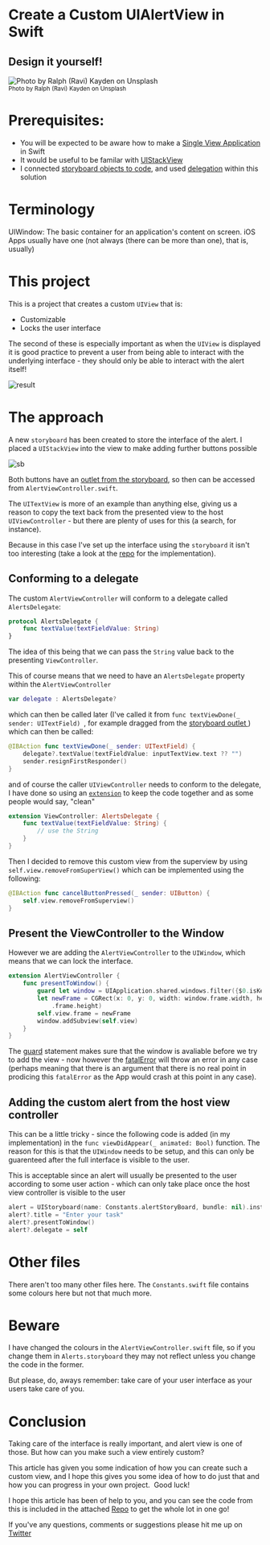 # Create a Custom UIAlertView in Swift
## Design it yourself!

![Photo by Ralph (Ravi) Kayden on Unsplash](Images/0*la6uIghYDIiEZB7a.jpeg)<br/>
<sub>Photo by Ralph (Ravi) Kayden on Unsplash<sub>

# Prerequisites:
* You will be expected to be aware how to make a [Single View Application](https://medium.com/swlh/your-first-ios-application-using-xcode-9983cf6efb71) in Swift
* It would be useful to be familar with [UIStackView](https://medium.com/@stevenpcurtis.sc/uistackview-in-ios-7ea4617c99a5)
* I connected [storyboard objects to code](https://medium.com/@stevenpcurtis.sc/connect-storyboard-objects-to-code-4105f9b99bba), and used [delegation](https://medium.com/@stevenpcurtis.sc/delegation-in-swift-6b416bc0277c) within this solution

# Terminology
UIWindow: The basic container for an application's content on screen. iOS Apps usually have one (not always (there can be more than one), that is, usually)

# This project
This is a project that creates a custom `UIView` that is:
* Customizable
* Locks the user interface

The second of these is especially important as when the `UIView` is displayed it is good practice to prevent a user from being able to interact with the underlying interface - they should only be able to interact with the alert itself!

![result](Images/result.png)<br/>

# The approach
A new `storyboard` has been created to store the interface of the alert. I placed a `UIStackView` into the view to make adding further buttons possible 

![sb](Images/sb.png)<br/>

Both buttons have an [outlet from the storyboard](https://medium.com/@stevenpcurtis.sc/connect-storyboard-objects-to-code-4105f9b99bba), so then can be accessed from `AlertViewController.swift`.

The `UITextView` is more of an example than anything else, giving us a reason to copy the text back from the presented view to the host `UIViewController` - but there are plenty of uses for this (a search, for instance).

Because in this case I've set up the interface using the `storyboard` it isn't too interesting (take a look at the [repo](https://github.com/stevencurtis/SwiftCoding/tree/master/CustomAlertView) for the implementation).

## Conforming to a delegate
The custom `AlertViewController` will conform to a delegate called `AlertsDelegate`:

```swift
protocol AlertsDelegate {
    func textValue(textFieldValue: String)
}
```
The idea of this being that we can pass the `String` value back to the presenting `ViewController`.

This of course means that we need to have an `AlertsDelegate` property within the `AlertViewController` 

```swift
var delegate : AlertsDelegate?
```
which can then be called later (I've called it from `func textViewDone(_ sender: UITextField)
`, for example dragged from the [storyboard outlet ](https://medium.com/@stevenpcurtis.sc/connect-storyboard-objects-to-code-4105f9b99bba))
which can then be called:

```swift
@IBAction func textViewDone(_ sender: UITextField) {
    delegate?.textValue(textFieldValue: inputTextView.text ?? "")
    sender.resignFirstResponder()
}
```
and of course the caller `UIViewController` needs to conform to the delegate, I have done so using an [`extension`](https://medium.com/@stevenpcurtis.sc/extensions-in-swift-68cfb635688e) to keep the code together and as some people would say, "clean"

```swift
extension ViewController: AlertsDelegate {
    func textValue(textFieldValue: String) {
        // use the String
    }
}
```

Then I decided to remove this custom view from the superview by using `self.view.removeFromSuperView()` which can be implemented using the following:

```swift
@IBAction func cancelButtonPressed(_ sender: UIButton) {
    self.view.removeFromSuperview()
}
```

## Present the ViewController to the Window 
However we are adding the `AlertViewController` to the `UIWindow`, which means that we can lock the interface.

```swift
extension AlertViewController {
    func presentToWindow() {
        guard let window = UIApplication.shared.windows.filter({$0.isKeyWindow}).first else {fatalError("Called before Windows setup")}
        let newFrame = CGRect(x: 0, y: 0, width: window.frame.width, height: window
            .frame.height)
        self.view.frame = newFrame
        window.addSubview(self.view)
    }
}
```
The [guard](https://medium.com/@stevenpcurtis.sc/precondition-assert-fatal-error-or-guard-in-your-swift-code-5f9297658be0) statement makes sure that the window is avaliable before we try to add the view - now however the  [fatalError](https://medium.com/@stevenpcurtis.sc/precondition-assert-fatal-error-or-guard-in-your-swift-code-5f9297658be0) will throw an error in any case (perhaps meaning that there is an argument that there is no real point in prodicing this `fatalError` as the App would crash at this point in any case).

## Adding the custom alert from the host view controller
This can be a little tricky - since the following code is added (in my implementation) in the `func viewDidAppear(_ animated: Bool)` function. The reason for this is that the `UIWindow` needs to be setup, and this can only be guarenteed after the full interface is visible to the user. 

This is acceptable since an alert will usually be presented to the user according to some user action - which can only take place once the host view controller is visible to the user

```swift
alert = UIStoryboard(name: Constants.alertStoryBoard, bundle: nil).instantiateViewController(withIdentifier: Constants.alerts.mainAlert) as? AlertViewController
alert?.title = "Enter your task"
alert?.presentToWindow()
alert?.delegate = self
```

# Other files
There aren't too many other files here. The `Constants.swift` file contains some colours here but not that much more.

# Beware
I have changed the colours in the `AlertViewController.swift` file, so if you change them in `Alerts.storyboard` they may not reflect unless you change the code in the former.

But please, do, aways remember: take care of your user interface as your users take care of you.

# Conclusion
Taking care of the interface is really important, and alert view is one of those. But how can you make such a view entirely custom?

This article has given you some indication of how you can create such a custom view, and I hope this gives you some idea of how to do just that and how you can progress in your own project. 
Good luck!

I hope this article has been of help to you, and you can see the code from this is included in the attached [Repo](https://medium.com/r/?url=https%3A%2F%2Fgithub.com%2Fstevencurtis%2FSwiftCoding%2Ftree%2Fmaster%2FAlamofireNetworking) to get the whole lot in one go!

If you've any questions, comments or suggestions please hit me up on [Twitter](https://medium.com/r/?url=https%3A%2F%2Ftwitter.com%2Fstevenpcurtis)

